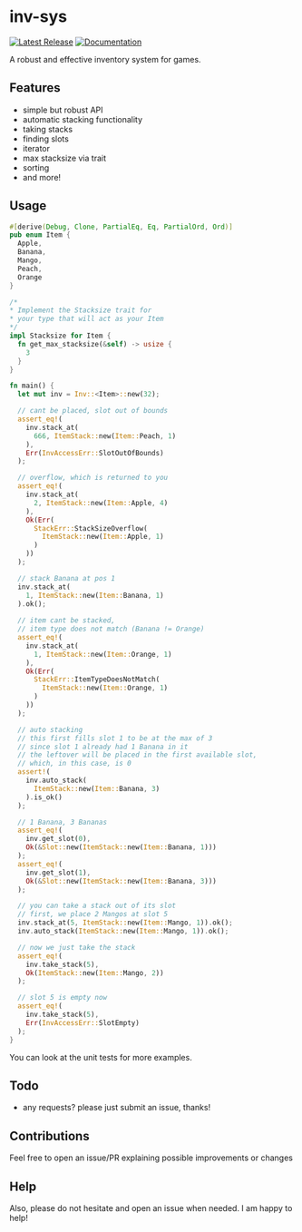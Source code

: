 # inv-sys
[![Latest Release][crates-io-badge]][crates-io-url]
[![Documentation][docs-rs-img]][docs-rs-url]

A robust and effective inventory system for games.

## Features
- simple but robust API
- automatic stacking functionality
- taking stacks
- finding slots
- iterator
- max stacksize via trait
- sorting
- and more!

## Usage
```rust
#[derive(Debug, Clone, PartialEq, Eq, PartialOrd, Ord)]
pub enum Item {
  Apple,
  Banana,
  Mango,
  Peach,
  Orange
}

/* 
* Implement the Stacksize trait for 
* your type that will act as your Item
*/
impl Stacksize for Item {
  fn get_max_stacksize(&self) -> usize {
    3
  }
}

fn main() {
  let mut inv = Inv::<Item>::new(32);

  // cant be placed, slot out of bounds
  assert_eq!(
    inv.stack_at(
      666, ItemStack::new(Item::Peach, 1)
    ),
    Err(InvAccessErr::SlotOutOfBounds)
  );

  // overflow, which is returned to you
  assert_eq!(
    inv.stack_at(
      2, ItemStack::new(Item::Apple, 4)
    ),
    Ok(Err(
      StackErr::StackSizeOverflow(
        ItemStack::new(Item::Apple, 1)
      )
    ))
  );

  // stack Banana at pos 1
  inv.stack_at(
    1, ItemStack::new(Item::Banana, 1)
  ).ok();
  
  // item cant be stacked, 
  // item type does not match (Banana != Orange)
  assert_eq!(
    inv.stack_at(
      1, ItemStack::new(Item::Orange, 1)
    ),
    Ok(Err(
      StackErr::ItemTypeDoesNotMatch(
        ItemStack::new(Item::Orange, 1)
      )
    ))
  );

  // auto stacking
  // this first fills slot 1 to be at the max of 3
  // since slot 1 already had 1 Banana in it
  // the leftover will be placed in the first available slot,
  // which, in this case, is 0
  assert!(
    inv.auto_stack(
      ItemStack::new(Item::Banana, 3)
    ).is_ok()
  );

  // 1 Banana, 3 Bananas
  assert_eq!(
    inv.get_slot(0), 
    Ok(&Slot::new(ItemStack::new(Item::Banana, 1)))
  );
  assert_eq!(
    inv.get_slot(1), 
    Ok(&Slot::new(ItemStack::new(Item::Banana, 3)))
  );

  // you can take a stack out of its slot
  // first, we place 2 Mangos at slot 5
  inv.stack_at(5, ItemStack::new(Item::Mango, 1)).ok();
  inv.auto_stack(ItemStack::new(Item::Mango, 1)).ok();

  // now we just take the stack
  assert_eq!(
    inv.take_stack(5), 
    Ok(ItemStack::new(Item::Mango, 2))
  );

  // slot 5 is empty now
  assert_eq!(
    inv.take_stack(5), 
    Err(InvAccessErr::SlotEmpty)
  );
}
```
You can look at the unit tests for more examples.

## Todo
 - any requests? please just submit an issue, thanks!

## Contributions
Feel free to open an issue/PR explaining possible improvements or changes

## Help
Also, please do not hesitate and open an issue when needed. I am happy to help!

[crates-io-badge]: https://img.shields.io/crates/v/inv-sys.svg
[crates-io-url]: https://crates.io/crates/inv-sys
[docs-rs-img]: https://docs.rs/inv-sys/badge.svg
[docs-rs-url]: https://docs.rs/inv-sys

